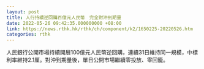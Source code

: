 ```yaml
---
layout: post
title: 人行持續逆回購百億元人民幣　完全對沖到期量
date: 2022-05-26 09:42:35.000000000 +08:00
link: https://news.rthk.hk/rthk/ch/component/k2/1650225-20220526.htm
categories: rthk
---
```


人民銀行公開市場持續開展100億元人民幣逆回購，連續31日維持同一規模，中標利率維持2.1厘。對沖到期量後，單日公開市場繼續零投放、零回籠。
